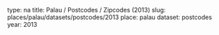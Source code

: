 type: na
title: Palau / Postcodes / Zipcodes (2013)
slug: places/palau/datasets/postcodes/2013
place: palau
dataset: postcodes
year: 2013
